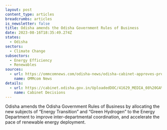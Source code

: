 ```yaml
---
layout: post
content_type: articles
breadcrumbs: articles
is_newsletter: false
title: Odisha amends the Odisha Government Rules of Business
date: 2023-08-16T18:35:49.274Z
states:
  - Odisha
sectors:
  - Climate Change
subsectors:
  - Energy Efficiency
  - Renewables
sources:
  - url: https://ommcomnews.com/odisha-news/odisha-cabinet-approves-proposal-to-allocate-new-subjects-to-energy-dept
    name: OMMcom News
details:
  - url: https://cabinet.odisha.gov.in/UploadedDOC/41629_MEDIA_08%20GA%20&%20PG%2003.pdf
    name: Cabinet Decisions
---
```

Odisha amends the Odisha Government Rules of Business by allocating the new subjects of “Energy Transition” and “Green Hydrogen” to the Energy Department to improve inter-departmental coordination, and accelerate the pace of renewable energy deployment.
